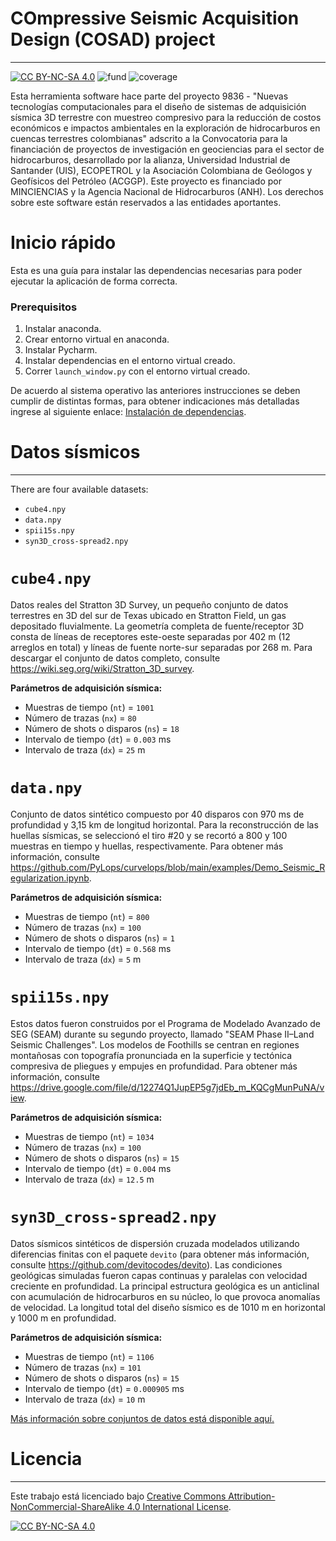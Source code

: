 # COmpressive Seismic Acquisition Design (COSAD) project

---

[![CC BY-NC-SA 4.0][cc-by-nc-sa-shield]][cc-by-nc-sa]
![fund](https://img.shields.io/badge/Fundby-Minciencias--ANH-red)
![coverage](https://img.shields.io/badge/status-90%25-yellowgreen)

Esta herramienta software hace parte del proyecto 9836 - "Nuevas tecnologías computacionales para el diseño de sistemas de adquisición sísmica 3D terrestre con muestreo compresivo para la reducción de costos económicos e impactos ambientales en la exploración de hidrocarburos en cuencas terrestres colombianas" adscrito a la Convocatoria para la financiación de proyectos de investigación en geociencias para el sector de hidrocarburos, desarrollado por la alianza, Universidad Industrial de Santander (UIS), ECOPETROL y la Asociación Colombiana de Geólogos y Geofísicos del Petróleo (ACGGP). Este proyecto es financiado por MINCIENCIAS y la Agencia Nacional de Hidrocarburos (ANH). Los derechos sobre este software están reservados a las entidades aportantes.

# **Inicio rápido**

Esta es una guía para instalar las dependencias necesarias para poder ejecutar la aplicación de forma correcta.

### **Prerequisitos**

1. Instalar anaconda.
2. Crear entorno virtual en anaconda. 
3. Instalar Pycharm.
4. Instalar dependencias en el entorno virtual creado.
5. Correr `launch_window.py` con el entorno virtual creado.

De acuerdo al sistema operativo las anteriores instrucciones se deben cumplir de distintas formas, para obtener indicaciones más detalladas ingrese al siguiente enlace: [Instalación de dependencias](https://github.com/carlosh93/9836_seismic_project/wiki/I.-Manual-de-Instalación-Aplicación-ReDs,-Modo-Desarrolador).

# **Datos sísmicos**

---

There are four available datasets:

* `cube4.npy`
* `data.npy`
* `spii15s.npy`
* `syn3D_cross-spread2.npy`

# **`cube4.npy`**
Datos reales del Stratton 3D Survey, un pequeño conjunto de datos terrestres en 3D del sur de Texas ubicado en Stratton Field, un gas depositado fluvialmente. La geometría completa de fuente/receptor 3D consta de líneas de receptores este-oeste separadas por 402 m (12 arreglos en total) y líneas de fuente norte-sur separadas por 268 m. Para descargar el conjunto de datos completo, consulte https://wiki.seg.org/wiki/Stratton_3D_survey.

**Parámetros de adquisición sísmica:**

* Muestras de tiempo (`nt`) = `1001`
* Número de trazas (`nx`) = `80`
* Número de shots o disparos (`ns`) = `18`
* Intervalo de tiempo (`dt`) = `0.003` ms
* Intervalo de traza (`dx`) = `25` m

# **`data.npy`**
Conjunto de datos sintético compuesto por 40 disparos con 970 ms de profundidad y 3,15 km de longitud horizontal. Para la reconstrucción de las huellas sísmicas, se seleccionó el tiro #20 y se recortó a 800 y 100 muestras en tiempo y huellas, respectivamente. Para obtener más información, consulte https://github.com/PyLops/curvelops/blob/main/examples/Demo_Seismic_Regularization.ipynb.

**Parámetros de adquisición sísmica:**

* Muestras de tiempo (`nt`) = `800`
* Número de trazas (`nx`) = `100`
* Número de shots o disparos (`ns`) = `1`
* Intervalo de tiempo (`dt`) = `0.568` ms
* Intervalo de traza (`dx`) = `5` m

# **`spii15s.npy`**
Estos datos fueron construidos por el Programa de Modelado Avanzado de SEG (SEAM) durante su segundo proyecto, llamado "SEAM Phase II–Land Seismic Challenges". Los modelos de Foothills se centran en regiones montañosas con topografía pronunciada en la superficie y tectónica compresiva de pliegues y empujes en profundidad. Para obtener más información, consulte https://drive.google.com/file/d/12274Q1JupEP5g7jdEb_m_KQCgMunPuNA/view.

**Parámetros de adquisición sísmica:**

* Muestras de tiempo (`nt`) = `1034`
* Número de trazas (`nx`) = `100`
* Número de shots o disparos (`ns`) = `15`
* Intervalo de tiempo (`dt`) = `0.004` ms
* Intervalo de traza (`dx`) = `12.5` m

# **`syn3D_cross-spread2.npy`**
Datos sísmicos sintéticos de dispersión cruzada modelados utilizando diferencias finitas con el paquete `devito` (para obtener más información, consulte https://github.com/devitocodes/devito). Las condiciones geológicas simuladas fueron capas continuas y paralelas con velocidad creciente en profundidad. La principal estructura geológica es un anticlinal con acumulación de hidrocarburos en su núcleo, lo que provoca anomalías de velocidad. La longitud total del diseño sísmico es de 1010 m en horizontal y 1000 m en profundidad.

**Parámetros de adquisición sísmica:**

* Muestras de tiempo (`nt`) = `1106`
* Número de trazas (`nx`) = `101`
* Número de shots o disparos (`ns`) = `15`
* Intervalo de tiempo (`dt`) = `0.000905` ms
* Intervalo de traza (`dx`) = `10` m

[Más información sobre conjuntos de datos está disponible aquí.](https://github.com/carlosh93/9836_seismic_project/blob/652f805a3acf3176a32dbd4966bedbb70ef9545a/data/README.md)

<!--# Survey Binning acquisition

---

Summary scripts fold calculation, offset diagrams and other acquisition parameter needed in survey layout. @Claudia and @Paul

# Reconstruction algorithms

---

Summary - algorithms. All needed documentation, including references and so on. @Bacca,@Karen, @Kareth


Summary about the GUI, screenshots, and some breif description @Hinojosa-->

# Licencia

---

Este trabajo está licenciado bajo
[Creative Commons Attribution-NonCommercial-ShareAlike 4.0 International License][cc-by-nc-sa].

[![CC BY-NC-SA 4.0][cc-by-nc-sa-image]][cc-by-nc-sa]

[cc-by-nc-sa]: http://creativecommons.org/licenses/by-nc-sa/4.0/
[cc-by-nc-sa-image]: https://licensebuttons.net/l/by-nc-sa/4.0/88x31.png
[cc-by-nc-sa-shield]: https://img.shields.io/badge/License-CC%20BY--NC--SA%204.0-lightgrey.svg
